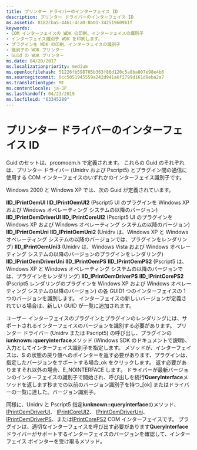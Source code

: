 ```yaml
---
title: プリンター ドライバーのインターフェイス ID
description: プリンター ドライバーのインターフェイス ID
ms.assetid: 8182cba5-4461-4ca0-8b01-342519609b1f
keywords:
- COM インターフェイスの WDK の印刷、インターフェイスの識別子
- インターフェイス識別子 WDK を印刷します。
- プラグインを WDK の印刷、インターフェイスの識別子
- 識別子の WDK プリンター
- Guid の WDK プリンター
ms.date: 04/20/2017
ms.localizationpriority: medium
ms.openlocfilehash: 51226fb598705b363f86d120c5a8ba807e98e4b6
ms.sourcegitcommit: 0cc5051945559a242d941a6f2799d161d8eba2a7
ms.translationtype: MT
ms.contentlocale: ja-JP
ms.lasthandoff: 04/23/2019
ms.locfileid: "63345289"
---
```

# <a name="interface-identifiers-for-printer-drivers"></a>プリンター ドライバーのインターフェイス ID





Guid のセットは、prcomoem.h で定義されます。 これらの Guid のそれぞれは、プリンター ドライバー (Unidrv および Pscript5) とプラグイン間の通信に使用する COM インターフェイスのいずれかのインターフェイス識別子です。

Windows 2000 と Windows XP では、次の Guid が定義されています。

**IID\_IPrintOemUI**
**IID\_IPrintOemUI2** (Pscript5 UI のプラグインを Windows XP および Windows オペレーティング システムの以降のバージョン) **IID\_IPrintOemDriverUI**
**IID\_IPrintCoreUI2** (Pscript5 UI のプラグインを Windows XP および Windows オペレーティング システムの以降のバージョン) **IID\_IPrintOemUni**
**IID\_IPrintOemUni2** (Unidrv は、Windows XP と Windows オペレーティング システムの以降のバージョンでは、プラグインをレンダリング) **IID\_IPrintOemUni3** (Unidrv は、Windows Vista および Windows オペレーティング システムの以降のバージョンのプラグインをレンダリング) **IID\_IPrintOemDriverUni**
**IID\_IPrintOemPS**
**IID\_IPrintOemPS2** (Pscript5 は、Windows XP と Windows オペレーティング システムの以降のバージョンでは、プラグインをレンダリング) **IID\_IPrintOemDriverPS**
**IID\_IPrintCorePS2** (Pscript5 レンダリングのプラグインを Windows XP および Windows オペレーティング システムの以降のバージョン) の各 GUID1 つのインターフェイスの 1 つのバージョンを識別します。 インターフェイスの新しいバージョンが定義されている場合は、新しい GUID が一覧に追加されます。

ユーザー インターフェイスのプラグインとプラグインのレンダリングには、サポートされるインターフェイスのバージョンを識別する必要があります。 プリンター ドライバー (Unidrv または Pscript5) の呼び出し、プラグインの**iunknown::queryinterface**メソッド (Windows SDK のドキュメントで説明)、入力としてインターフェイス識別子を指定します。 メソッドが、インターフェイスは、S の状態の戻り値へのポインターを返す必要があります、プラグインは、指定したバージョンをサポートする場合\_ok をクリックします。 返す必要がありますそれ以外の場合、E\_NOINTERFACE します。 ドライバーが最新バージョンのインターフェイスの識別子で開始され、呼び出しを続行**QueryInterface**メソッドを返します秒までの以前のバージョン識別子を持つ\_[ok] またはドライバーの一覧に達した。バージョン識別子。

同様に、Unidrv と Pscript5 指定**iunknown::queryinterface**のメソッド、 [IPrintOemDriverUI](iprintoemdriverui-com-interface.md)、 [IPrintCoreUI2](iprintcoreui2-com-interface.md)、 [IPrintOemDriverUni](iprintoemdriveruni-com-interface.md)、 [IPrintOemDriverPS](iprintoemdriverps-com-interface.md)、または[IPrintCorePS2](iprintcoreps2-com-interface.md) COM インターフェイスです。 プラグインは、適切なインターフェイスを呼び出す必要があります**QueryInterface**ドライバーがサポートするインターフェイスのバージョンを確認して、インターフェイス ポインターを受け取るメソッド。

 

 




